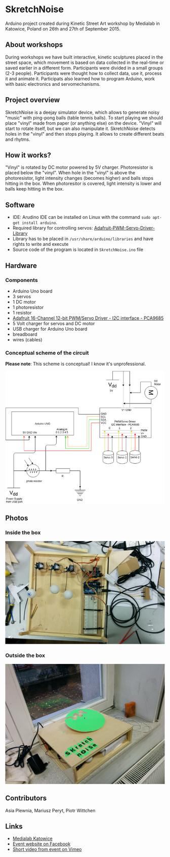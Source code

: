 SkretchNoise
============
Arduino project created during Kinetic Street Art workshop by Medialab in Katowice, Poland on 26th and 27th of September 2015.

About workshops
---------------

During workshops we have built interactive, kinetic sculptures placed in the street space, which movement is based on data collected in the real-time or saved earlier in a different form. Participants were divided in a small groups (2-3 people). Participants were thought how to collect data, use it, process it and animate it. Participats also learned how to program Arduino, work with basic electronics and servomechanisms.

Project overview
----------------

SkretchNoise is a deejay simulator device, which allows to generate noisy "music" with ping-pong balls (table tennis balls). To start playing we should place "vinyl" made from paper (or anything else) on the device. "Vinyl" will start to rotate itself, but we can also manipulate it. SkretchNoise detects holes in the "vinyl" and then stops playing. It allows to create different beats and rhytms.

How it works?
--------------

"Vinyl" is rotated by DC motor powered by 5V charger. Photoresistor is placed below the "vinyl". When hole in the "vinyl" is above the photoresistor, light intensity changes (becomes higher) and balls stops hitting in the box. When photoresitor is covered, light intensity is lower and balls keep hitting in the box.

Software
--------

- IDE: Arudino IDE can be installed on Linux with the command `sudo apt-get install arduino`.
- Required library for controlling servos: [Adafruit-PWM-Servo-Driver-Library](https://github.com/adafruit/Adafruit-PWM-Servo-Driver-Library)
- Library has to be placed in `/usr/share/arduino/libraries` and have rights to write and execute
- Source code of the program is located in `SkretchNoise.ino` file

Hardware
--------

### Components
- Arduino Uno board
- 3 servos
- 1 DC motor
- 1 photoresistor
- 1 resistor
- [Adafruit 16-Channel 12-bit PWM/Servo Driver - I2C interface - PCA9685](http://www.adafruit.com/products/815)
- 5 Volt charger for servos and DC motor
- USB charger for Arduino Uno board
- breadboard
- wires (cables)

### Conceptual scheme of the circuit

**Please note**: This scheme is conceptual! I know it's unprofessional.

![Conceptual scheme of the circuit](https://raw.githubusercontent.com/pwittchen/SkretchNoise/master/images/skretch-noise-scheme.png)

Photos
------

### Inside the box

![Inside the box](https://raw.githubusercontent.com/pwittchen/SkretchNoise/master/images/inside-box.jpg)

### Outside the box

![Outside the box](https://raw.githubusercontent.com/pwittchen/SkretchNoise/master/images/outside-box.jpg)

Contributors
------------

Asia Plewnia, Mariusz Peryt, Piotr Wittchen

Links
-----
- [Medialab Katowice](http://medialabkatowice.eu/en/)
- [Event website on Facebook](https://www.facebook.com/events/517379498415304/)
- [Short video from event on Vimeo](https://vimeo.com/140678636)
